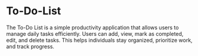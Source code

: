 # To-Do-List
The To-Do List is a simple productivity application that allows users to manage daily tasks efficiently. Users can add, view, mark as completed, edit, and delete tasks. This helps individuals stay organized, prioritize work, and track progress.
